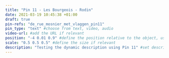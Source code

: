 ```yaml
---
title: "Pin 11 - Les Bourgeois - Rodin"
date: 2021-03-19 10:45:38 +01:00
draft: true
pin-refs: "de_rue_mosnier_met_vlaggen_pin11"
pin_type: "text" #choose from text, video, audio
video-url: #add the URL if relevant
position: "-4 0.01 0.9" #define the position relative to the object, use aframe inspector to set correctly
scale: "0.5 0.5 0.5" #define the size if relevant
description: "Testing the dynamic description using Pin 11" #set description if relevant
---
```

